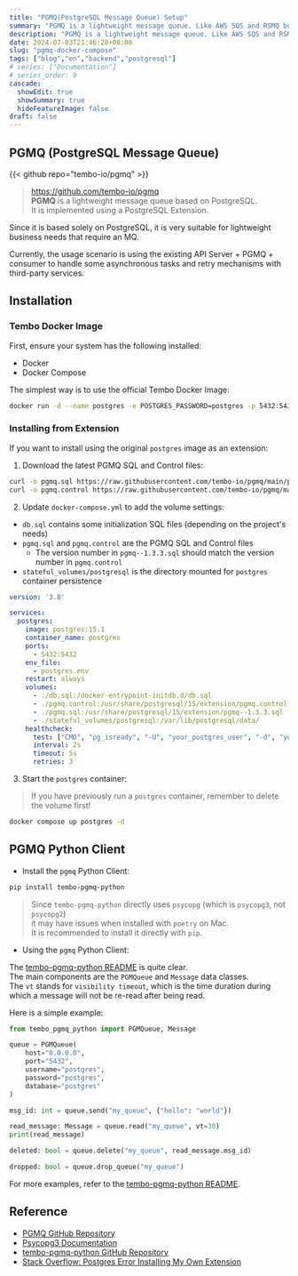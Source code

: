 ```yaml
---
title: "PGMQ(PostgreSQL Message Queue) Setup"
summary: "PGMQ is a lightweight message queue. Like AWS SQS and RSMQ but on Postgres. The article is about how to setup PGMQ with Docker Compose to connect with official Python client"
description: "PGMQ is a lightweight message queue. Like AWS SQS and RSMQ but on Postgres. The article is about how to setup PGMQ with Docker Compose to connect with official Python client"
date: 2024-07-03T21:46:28+08:00
slug: "pgmq-docker-compose"
tags: ["blog","en","backend","postgresql"]
# series: ["Documentation"]
# series_order: 9
cascade:
  showEdit: true
  showSummary: true
  hideFeatureImage: false
draft: false
---
```



## PGMQ (PostgreSQL Message Queue)

{{< github repo="tembo-io/pgmq" >}}

> https://github.com/tembo-io/pgmq <br>
> **PGMQ** is a lightweight message queue based on PostgreSQL. <br>
> It is implemented using a PostgreSQL Extension.

Since it is based solely on PostgreSQL, it is very suitable for lightweight business needs that require an MQ.

Currently, the usage scenario is using the existing API Server + PGMQ + consumer to handle some asynchronous tasks and retry mechanisms with third-party services.

## Installation

### Tembo Docker Image

First, ensure your system has the following installed:
- Docker
- Docker Compose

The simplest way is to use the official Tembo Docker Image:

```bash
docker run -d --name postgres -e POSTGRES_PASSWORD=postgres -p 5432:5432 quay.io/tembo/pg16-pgmq:latest
```

### Installing from Extension

If you want to install using the original `postgres` image as an extension:

1. Download the latest PGMQ SQL and Control files:
```bash
curl -o pgmq.sql https://raw.githubusercontent.com/tembo-io/pgmq/main/pgmq-extension/sql/pgmq.sql
curl -o pgmq.control https://raw.githubusercontent.com/tembo-io/pgmq/main/pgmq-extension/pgmq.control
```

2. Update `docker-compose.yml` to add the volume settings:
- `db.sql` contains some initialization SQL files (depending on the project's needs)
- `pgmq.sql` and `pgmq.control` are the PGMQ SQL and Control files
  - The version number in `pgmq--1.3.3.sql` should match the version number in `pgmq.control`
- `stateful_volumes/postgresql` is the directory mounted for `postgres` container persistence

```yaml
version: '3.8'

services:
  postgres:
    image: postgres:15.1
    container_name: postgres
    ports:
      - 5432:5432
    env_file:
      - postgres.env
    restart: always
    volumes:
      - ./db.sql:/docker-entrypoint-initdb.d/db.sql
      - ./pgmq.control:/usr/share/postgresql/15/extension/pgmq.control
      - ./pgmq.sql:/usr/share/postgresql/15/extension/pgmq--1.3.3.sql
      - ./stateful_volumes/postgresql:/var/lib/postgresql/data/
    healthcheck:
      test: ["CMD", "pg_isready", "-U", "your_postgres_user", "-d", "your_postgres_db"]
      interval: 2s
      timeout: 5s
      retries: 3
```

3. Start the `postgres` container:
> If you have previously run a `postgres` container, remember to delete the volume first!

```bash
docker compose up postgres -d
```

## PGMQ Python Client

- Install the `pgmq` Python Client:
```bash
pip install tembo-pgmq-python
```
> Since `tembo-pgmq-python` directly uses `psycopg` (which is `psycopg3`, not `psycopg2`) <br>
>  it may have issues when installed with `poetry` on Mac. <br>
> It is recommended to install it directly with `pip`.

- Using the `pgmq` Python Client:

The [tembo-pgmq-python README](https://github.com/tembo-io/pgmq/tree/main/tembo-pgmq-python) is quite clear. <br> 
The main components are the `PGMQueue` and `Message` data classes. <br>
The `vt` stands for `visibility timeout`, which is the time duration during which a message will not be re-read after being read. 

Here is a simple example:
```python
from tembo_pgmq_python import PGMQueue, Message

queue = PGMQueue(
    host="0.0.0.0",
    port="5432",
    username="postgres",
    password="postgres",
    database="postgres"
)

msg_id: int = queue.send("my_queue", {"hello": "world"})

read_message: Message = queue.read("my_queue", vt=30)
print(read_message)

deleted: bool = queue.delete("my_queue", read_message.msg_id)

dropped: bool = queue.drop_queue("my_queue")
```

For more examples, refer to the [tembo-pgmq-python README](https://github.com/tembo-io/pgmq/tree/main/tembo-pgmq-python).

## Reference

- [PGMQ GitHub Repository](https://github.com/tembo-io/pgmq)
- [Psycopg3 Documentation](https://www.psycopg.org/psycopg3/docs/basic/install.html)
- [tembo-pgmq-python GitHub Repository](https://github.com/tembo-io/pgmq/tree/main/tembo-pgmq-python)
- [Stack Overflow: Postgres Error Installing My Own Extension](https://stackoverflow.com/questions/59901605/postgres-error-installing-my-own-extension)